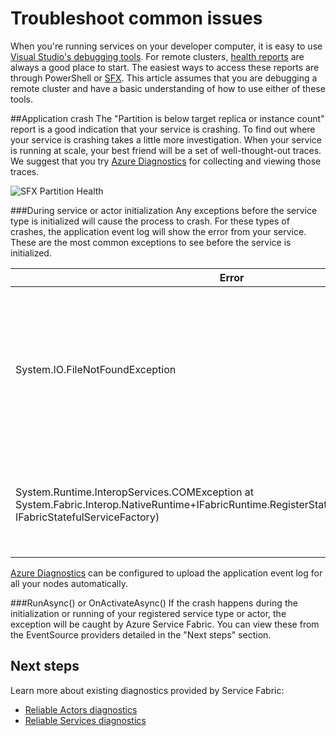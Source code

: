 <properties
   pageTitle="Troubleshoot common issues | Windows Azure"
   description="The most common issues encountered while deploying services on Windows Azure Service Fabric."
   services="service-fabric"
   documentationCenter=".net"
   authors="mattrowmsft"
   manager="timlt"
   editor=""/>

<tags
	ms.service="service-fabric"
	ms.date="11/10/2015"
	wacn.date=""/>


# Troubleshoot common issues
When you're running services on your developer computer, it is easy to use [Visual Studio's debugging tools](/documentation/articles/service-fabric-diagnostics-how-to-monitor-and-diagnose-services-locally). For remote clusters, [health reports](/documentation/articles/service-fabric-view-entities-aggregated-health) are always a good place to start. The easiest ways to access these reports are through PowerShell or [SFX](/documentation/articles/service-fabric-visualizing-your-cluster). This article assumes that you are debugging a remote cluster and have a basic understanding of how to use either of these tools.

##Application crash
The "Partition is below target replica or instance count" report is a good indication that your service is crashing. To find out where your service is crashing takes a little more investigation. When your service is running at scale, your best friend will be a set of well-thought-out traces.  We suggest that you try [Azure Diagnostics](/documentation/articles/service-fabric-diagnostics-how-to-setup-wad-operational-insights) for collecting and viewing those traces.

![SFX Partition Health](./media/service-fabric-diagnostics-troubleshoot-common-scenarios/crashNewApp.png)

###During service or actor initialization
Any exceptions before the service type is initialized will cause the process to crash. For these types of crashes, the application event log will show the error from your service.
These are the most common exceptions to see before the service is initialized.

| Error | Description |
| --- | --- |
| System.IO.FileNotFoundException | This error is often due to missing assembly dependencies. Check the CopyLocal property in Visual Studio or the global assembly cache for the node.
| System.Runtime.InteropServices.COMException at System.Fabric.Interop.NativeRuntime+IFabricRuntime.RegisterStatefulServiceFactory(IntPtr, IFabricStatefulServiceFactory)|This indicates that the registered service type name does not match the service manifest. |

[Azure Diagnostics](/documentation/articles/service-fabric-diagnostics-how-to-setup-wad-operational-insights) can be configured to upload the application event log for all your nodes automatically.

###RunAsync() or OnActivateAsync()
If the crash happens during the initialization or running of your registered service type or actor, the exception will be caught by Azure Service Fabric. You can view these from the EventSource providers detailed in the "Next steps" section.

## Next steps

Learn more about existing diagnostics provided by Service Fabric:

* [Reliable Actors diagnostics](/documentation/articles/service-fabric-reliable-actors-diagnostics)
* [Reliable Services diagnostics](/documentation/articles/service-fabric-reliable-services-diagnostics)
